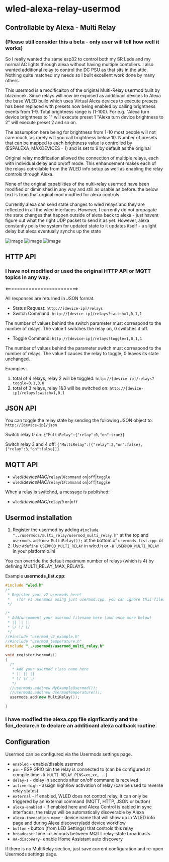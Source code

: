 # wled-alexa-relay-usermod

## Controllable by Alexa - Multi Relay 
### (Please still consider this a beta - only user will tell how well it works)

So I really wanted the same esp32 to control both my SR Leds and my normal AC lights through alexa without having multiple contollers. I also wanted additional relay to control the DC PSU as that sits in the attic. Nothing quite matched my needs so I built excellent work done by many others.

This usermod is a modificaiton of the original Multi-Relay usermod built by blazoncek.
Since relays will now be exposed as additioanl devices to Alexa the base WLED build which uses Virtual Alexa devices to execute presets
has been replaced with presets now being enabled by calling brightness events from 1-9.  Total brightness range is (1-100). For e.g.
"Alexa turn device brightness to 1" will execute preset 1
"Alexa turn device brightness to 2" will execute preset 2   and so on.

The assumption here being for brightness from 1-10 most people will not care much, as rarely will you call brightness below 10.
Number of presets that can be mapped to each brightness value is controlled by (ESPALEXA_MAXDEVICES - 1) and is set to 9 by default as the original

Original relay modification allowed the connection of multiple relays, each with individual delay and on/off mode.
This enhancement makes each of the relays cotrollable from the WLED info setup as well as enabling the relay controls through Alexa.

None of the original capabilities of the nulti-relay usermod have been modified or diminished in any way and still as usable as before.
the below text is from that orginal mod modfied for alexa controls

Currently alexa can send state changes to wled relays and they are reflected in  all the wled interfaces. However, I currently do not propagate the
state changes that happen outside of alexa back to alexa - just havent figure out what the right UDP packet to send it as yet.
However, alexa constantly polls the system for updated state to it updates itself - a slight delay but alexa eventually synchs up the state

![image](https://github.com/sgupta999/wled-alexa-relay-usermod/assets/35128032/32b7d704-bff5-4914-b1a6-ca6cd17881f0)
![image](https://github.com/sgupta999/wled-alexa-relay-usermod/assets/35128032/d3286dcb-c3b5-4741-8ee0-d8eb3d015c7e)
![image](https://github.com/sgupta999/wled-alexa-relay-usermod/assets/35128032/7f6ef617-d682-4a69-a54f-0694a9a66199)


## HTTP API
### I have not modified or used the original HTTP API or MQTT topics in any way.
<=========================>

All responses are returned in JSON format. 

* Status Request: `http://[device-ip]/relays`
* Switch Command: `http://[device-ip]/relays?switch=1,0,1,1`

The number of values behind the switch parameter must correspond to the number of relays. The value 1 switches the relay on, 0 switches it off. 

* Toggle Command: `http://[device-ip]/relays?toggle=1,0,1,1`

The number of values behind the parameter switch must correspond to the number of relays. The value 1 causes the relay to toggle, 0 leaves its state unchanged.

Examples:
1. total of 4 relays, relay 2 will be toggled: `http://[device-ip]/relays?toggle=0,1,0,0`
2. total of 3 relays, relay 1&3 will be switched on: `http://[device-ip]/relays?switch=1,0,1`

## JSON API
You can toggle the relay state by sending the following JSON object to: `http://[device-ip]/json`

Switch relay 0 on: `{"MultiRelay":{"relay":0,"on":true}}`

Switch relay 3 and 4 off: `{"MultiRelay":[{"relay":2,"on":false},{"relay":3,"on":false}]}`


## MQTT API

* `wled`/_deviceMAC_/`relay`/`0`/`command` `on`|`off`|`toggle`
* `wled`/_deviceMAC_/`relay`/`1`/`command` `on`|`off`|`toggle`

When a relay is switched, a message is published:

* `wled`/_deviceMAC_/`relay`/`0` `on`|`off`


## Usermod installation

1. Register the usermod by adding `#include "../usermods/multi_relay/usermod_multi_relay.h"` at the top and `usermods.add(new MultiRelay());` at the bottom of `usermods_list.cpp`.
or
2. Use `#define USERMOD_MULTI_RELAY` in wled.h or `-D USERMOD_MULTI_RELAY` in your platformio.ini

You can override the default maximum number of relays (which is 4) by defining MULTI_RELAY_MAX_RELAYS.

Example **usermods_list.cpp**:

```cpp
#include "wled.h"
/*
 * Register your v2 usermods here!
 *   (for v1 usermods using just usermod.cpp, you can ignore this file)
 */

/*
 * Add/uncomment your usermod filename here (and once more below)
 * || || ||
 * \/ \/ \/
 */
//#include "usermod_v2_example.h"
//#include "usermod_temperature.h"
#include "../usermods/usermod_multi_relay.h"

void registerUsermods()
{
  /*
   * Add your usermod class name here
   * || || ||
   * \/ \/ \/
   */
  //usermods.add(new MyExampleUsermod());
  //usermods.add(new UsermodTemperature());
  usermods.add(new MultiRelay());

}
```

### I have modfied the alexa.cpp file signficantly and the fcn_declare.h to declare an additioanl alexa callback routine.


## Configuration

Usermod can be configured via the Usermods settings page.

* `enabled` - enable/disable usermod
* `pin` - ESP GPIO pin the relay is connected to (can be configured at compile time `-D MULTI_RELAY_PINS=xx,xx,...`)
* `delay-s` - delay in seconds after on/off command is received
* `active-high` - assign high/low activation of relay (can be used to reverse relay states)
* `external` - if enabled, WLED does not control relay, it can only be triggered by an external command (MQTT, HTTP, JSON or button)
* `alexa-enabled` - if enabled here and Alexa Control is eabled in sync interfaces, the relays will be automatically disoverable by Alexa
* `alexa-invocation-name` - device name that will show up in WLED info page and during Alexa discovery/add device workflow
* `button` - button (from LED Settings) that controls this relay
* `broadcast`- time in seconds between MQTT relay-state broadcasts
* `HA-discovery`- enable Home Assistant auto discovery

If there is no MultiRelay section, just save current configuration and re-open Usermods settings page. 
